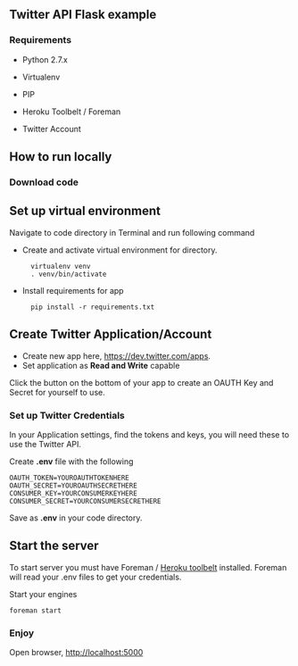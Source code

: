 ## Twitter API Flask example

### Requirements

* Python 2.7.x
* Virtualenv
* PIP

* Heroku Toolbelt / Foreman
* Twitter Account

## How to run locally

### Download code

## Set up virtual environment

Navigate to code directory in Terminal and run following command

* Create and activate virtual environment for directory.

		virtualenv venv
		. venv/bin/activate

* Install requirements for app

		pip install -r requirements.txt


## Create Twitter Application/Account

* Create new app here, <https://dev.twitter.com/apps>.
* Set application as **Read and Write** capable

Click the button on the bottom of your app to create an OAUTH Key and Secret for yourself to use.

### Set up Twitter Credentials

In your Application settings, find the tokens and keys, you will need these to use the Twitter API.

Create **.env** file with the following


	OAUTH_TOKEN=YOUROAUTHTOKENHERE
	OAUTH_SECRET=YOUROAUTHSECRETHERE
	CONSUMER_KEY=YOURCONSUMERKEYHERE
	CONSUMER_SECRET=YOURCONSUMERSECRETHERE

Save as **.env** in your code directory.


## Start the server

To start server you must have Foreman / [Heroku toolbelt](http://toolbelt.heroku.com) installed. Foreman will read your .env files to get your credentials.

Start your engines

	foreman start

### Enjoy

Open browser, <http://localhost:5000>


